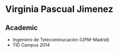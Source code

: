 Virginia Pascual Jimenez
========================
Academic
--------
* Ingeniero de Telecominucación (UPM-Madrid)
* TID Campus 2014
